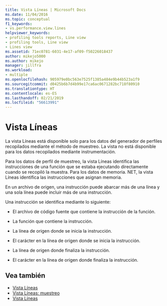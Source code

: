 ```yaml
---
title: Vista Líneas | Microsoft Docs
ms.date: 11/04/2016
ms.topic: conceptual
f1_keywords:
- vs.performance.view.lines
helpviewer_keywords:
- profiling tools reports, Line view
- profiling tools, Line view
- Lines view
ms.assetid: 71ec0781-6031-4e17-af09-f50226018437
author: mikejo5000
ms.author: mikejo
manager: jillfra
ms.workload:
- multiple
ms.openlocfilehash: 905979e0bc563e7525f1385a484e9b44b523a1f9
ms.sourcegitcommit: d0425b6b7d4b99e17ca6ac0671282bc718f80910
ms.translationtype: HT
ms.contentlocale: es-ES
ms.lasthandoff: 02/21/2019
ms.locfileid: "56613991"
---
```

# <a name="lines-view"></a>Vista Líneas
La vista Líneas está disponible solo para los datos del generador de perfiles recopilados mediante el método de muestreo. La vista no está disponible para los datos recopilados mediante instrumentación.

 Para los datos de perfil de muestreo, la vista Líneas identifica las instrucciones de una función que se estaba ejecutando directamente cuando se recopiló la muestra. Para los datos de memoria. NET, la vista Líneas identifica las instrucciones que asignan memoria.

 En un archivo de origen, una instrucción puede abarcar más de una línea y una sola línea puede incluir más de una instrucción.

 Una instrucción se identifica mediante lo siguiente:

-   El archivo de código fuente que contiene la instrucción de la función.

-   La función que contiene la instrucción.

-   La línea de origen donde se inicia la instrucción.

-   El carácter en la línea de origen donde se inicia la instrucción.

-   La línea de origen donde finaliza la instrucción.

-   El carácter en la línea de origen donde finaliza la instrucción.

## <a name="see-also"></a>Vea también
- [Vista Líneas](../profiling/lines-view-sampling-data.md)
- [Vista Líneas: muestreo](../profiling/lines-view-dotnet-memory-sampling-data.md)
- [Vista Líneas](../profiling/lines-view-contention-data.md)